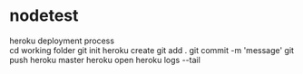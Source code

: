 # nodetest
heroku deployment process  
cd working folder
git init
heroku create <app-name>
git add .
git commit -m 'message'
git push heroku master
heroku open
heroku logs --tail
